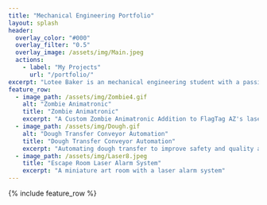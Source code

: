```yaml
---
title: "Mechanical Engineering Portfolio"
layout: splash
header:
  overlay_color: "#000"
  overlay_filter: "0.5"
  overlay_image: /assets/img/Main.jpeg
  actions:
    - label: "My Projects"
      url: "/portfolio/"
excerpt: "Lotee Baker is an mechanical engineering student with a passion for entertainment engineering."
feature_row:
  - image_path: /assets/img/Zombie4.gif
    alt: "Zombie Animatronic"
    title: "Zombie Animatronic"
    excerpt: "A Custom Zombie Animatronic Addition to FlagTag AZ's laser tag arena "
  - image_path: /assets/img/Dough.gif
    alt: "Dough Transfer Conveyor Automation"
    title: "Dough Transfer Conveyor Automation"
    excerpt: "Automating dough transfer to improve safety and quality at Conagra’s Council Bluffs plant"
  - image_path: /assets/img/Laser8.jpeg
    title: "Escape Room Laser Alarm System"
    excerpt: "A miniature art room with a laser alarm system"
---
```


{% include feature_row %}
 

